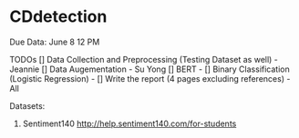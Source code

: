 # CDdetection

Due Data: June 8 12 PM

TODOs
[] Data Collection and Preprocessing (Testing Dataset as well) - Jeannie 
[] Data Augementation - Su Yong
[] BERT - 
[] Binary Classification (Logistic Regression) -
[] Write the report (4 pages excluding references) - All


Datasets: 
1. Sentiment140 http://help.sentiment140.com/for-students
